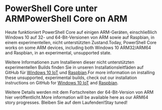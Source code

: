 # <a name="powershell-core-on-arm"></a><span data-ttu-id="68ffb-101">PowerShell Core unter ARM</span><span class="sxs-lookup"><span data-stu-id="68ffb-101">PowerShell Core on ARM</span></span>

<span data-ttu-id="68ffb-102">Heute funktioniert PowerShell Core auf einigen ARM-Geräten, einschließlich Windows 10 auf 32- und 64-Bit-Versionen von ARM sowie auf Raspbian, in einem experimentellen, nicht unterstützten Zustand.</span><span class="sxs-lookup"><span data-stu-id="68ffb-102">Today, PowerShell Core works on some ARM devices, including both Windows 10 ARM32/ARM64 and Raspbian, in an experimental, unsupported state.</span></span>

<span data-ttu-id="68ffb-103">Weitere Informationen zum Installieren dieser nicht unterstützten experimentellen Builds finden Sie in unseren Installationsleitfäden auf GitHub für [Windows 10 IoT](https://github.com/PowerShell/PowerShell/blob/master/docs/installation/windows.md#deploying-on-windows-iot) und [Raspbian](https://github.com/PowerShell/PowerShell/blob/master/docs/installation/linux.md#raspbian).</span><span class="sxs-lookup"><span data-stu-id="68ffb-103">For more information on installing these unsupported, experimental builds, check out our installation instructions on GitHub for [Windows 10 IoT](https://github.com/PowerShell/PowerShell/blob/master/docs/installation/windows.md#deploying-on-windows-iot) and [Raspbian](https://github.com/PowerShell/PowerShell/blob/master/docs/installation/linux.md#raspbian).</span></span>

<span data-ttu-id="68ffb-104">Weitere Details werden mit dem Fortschreiten der 64-Bit-Version von ARM hier veröffentlicht.</span><span class="sxs-lookup"><span data-stu-id="68ffb-104">More information will be available here as our ARM64 story progresses.</span></span>
<span data-ttu-id="68ffb-105">Bleiben Sie auf dem Laufenden!</span><span class="sxs-lookup"><span data-stu-id="68ffb-105">Stay tuned!</span></span>